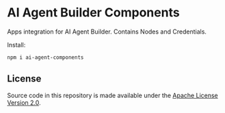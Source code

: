 <!-- markdownlint-disable MD030 -->

# AI Agent Builder Components

Apps integration for AI Agent Builder. Contains Nodes and Credentials.

Install:

```bash
npm i ai-agent-components
```

## License

Source code in this repository is made available under the [Apache License Version 2.0](LICENSE.md).